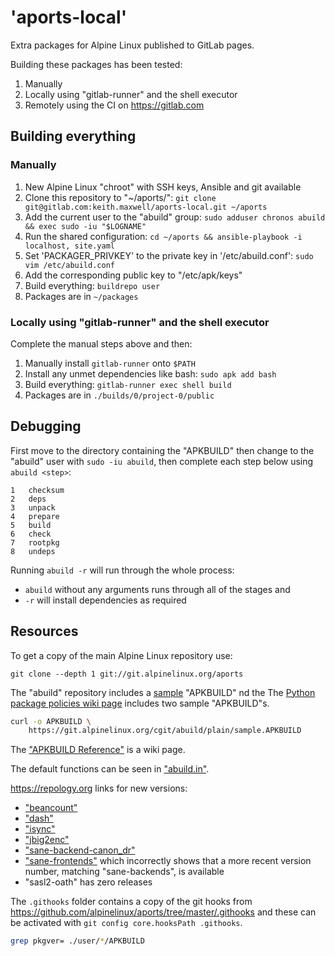 # 'aports-local'

Extra packages for Alpine Linux published to GitLab pages.

Building these packages has been tested:

1. Manually
2. Locally using "gitlab-runner" and the shell executor
3. Remotely using the CI on <https://gitlab.com>

## Building everything

### Manually

1. New Alpine Linux "chroot" with SSH keys, Ansible and git available
1. Clone this repository to "~/aports/":
   `git clone git@gitlab.com:keith.maxwell/aports-local.git ~/aports`
1. Add the current user to the "abuild" group:
   `sudo adduser chronos abuild && exec sudo -iu "$LOGNAME"`
1. Run the shared configuration:
   `cd ~/aports && ansible-playbook -i localhost, site.yaml`
1. Set 'PACKAGER_PRIVKEY' to the private key in '/etc/abuild.conf':
   `sudo vim /etc/abuild.conf`
1. Add the corresponding public key to "/etc/apk/keys"
1. Build everything: `buildrepo user`
1. Packages are in `~/packages`

### Locally using "gitlab-runner" and the shell executor

Complete the manual steps above and then:

1. Manually install `gitlab-runner` onto `$PATH`
1. Install any unmet dependencies like bash: `sudo apk add bash`
1. Build everything: `gitlab-runner exec shell build`
1. Packages are in `./builds/0/project-0/public`

## Debugging

First move to the directory containing the "APKBUILD" then change to the
"abuild" user with `sudo -iu abuild`, then complete each step below using
`abuild <step>`:

```
1   checksum
2   deps
3   unpack
4   prepare
5   build
6   check
7   rootpkg
8   undeps
```

Running `abuild -r` will run through the whole process:

- `abuild` without any arguments runs through all of the stages and
- `-r` will install dependencies as required

## Resources

To get a copy of the main Alpine Linux repository use:

```
git clone --depth 1 git://git.alpinelinux.org/aports
```

The "abuild" repository includes a [sample] "APKBUILD" nd the The [Python
package policies wiki page] includes two sample "APKBUILD"s.

[sample]: https://wiki.alpinelinux.org/wiki/Python_package_policies
[python package policies wiki page]:
  https://wiki.alpinelinux.org/wiki/Python_package_policies

```sh
curl -o APKBUILD \
    https://git.alpinelinux.org/cgit/abuild/plain/sample.APKBUILD
```

The ["APKBUILD Reference"](https://wiki.alpinelinux.org/wiki/APKBUILD_Reference)
is a wiki page.

The default functions can be seen in
["abuild.in"](https://github.com/alpinelinux/abuild/blob/master/abuild.in).

<https://repology.org> links for new versions:

- ["beancount"](https://repology.org/metapackage/beancount/information)
- ["dash"](https://repology.org/metapackage/dash/information)
- ["isync"](https://repology.org/metapackage/isync/information)
- ["jbig2enc"](https://repology.org/metapackage/jbig2enc/information)
- ["sane-backend-canon_dr"](https://repology.org/metapackage/sane-backends/information)
- ["sane-frontends"](https://repology.org/metapackage/sane-frontends/information)
  which incorrectly shows that a more recent version number, matching
  "sane-backends", is available
- "sasl2-oath" has zero releases

The `.githooks` folder contains a copy of the git hooks from
<https://github.com/alpinelinux/aports/tree/master/.githooks> and these can be
activated with `git config core.hooksPath .githooks`.

```sh
grep pkgver= ./user/*/APKBUILD
```
